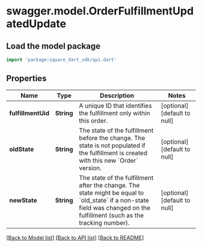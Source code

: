 # swagger.model.OrderFulfillmentUpdatedUpdate

## Load the model package
```dart
import 'package:square_dart_sdk/api.dart'
```

## Properties
Name | Type | Description | Notes
------------ | ------------- | ------------- | -------------
**fulfillmentUid** | **String** | A unique ID that identifies the fulfillment only within this order. | [optional] [default to null]
**oldState** | **String** | The state of the fulfillment before the change. The state is not populated if the fulfillment is created with this new &#x60;Order&#x60; version. | [optional] [default to null]
**newState** | **String** | The state of the fulfillment after the change. The state might be equal to &#x60;old_state&#x60; if a non-state field was changed on the fulfillment (such as the tracking number). | [optional] [default to null]

[[Back to Model list]](../README.md#documentation-for-models) [[Back to API list]](../README.md#documentation-for-api-endpoints) [[Back to README]](../README.md)

